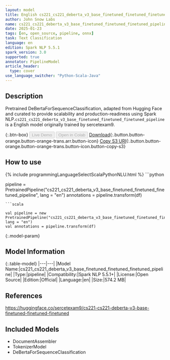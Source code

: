 ```yaml
---
layout: model
title: English cs221_cs221_deberta_v3_base_finetuned_finetuned_finetuned_pipeline pipeline DeBertaForSequenceClassification from sercetexam9
author: John Snow Labs
name: cs221_cs221_deberta_v3_base_finetuned_finetuned_finetuned_pipeline
date: 2025-01-23
tags: [en, open_source, pipeline, onnx]
task: Text Classification
language: en
edition: Spark NLP 5.5.1
spark_version: 3.0
supported: true
annotator: PipelineModel
article_header:
  type: cover
use_language_switcher: "Python-Scala-Java"
---
```


## Description

Pretrained DeBertaForSequenceClassification, adapted from Hugging Face and curated to provide scalability and production-readiness using Spark NLP.`cs221_cs221_deberta_v3_base_finetuned_finetuned_finetuned_pipeline` is a English model originally trained by sercetexam9.

{:.btn-box}
<button class="button button-orange" disabled>Live Demo</button>
<button class="button button-orange" disabled>Open in Colab</button>
[Download](https://s3.amazonaws.com/auxdata.johnsnowlabs.com/public/models/cs221_cs221_deberta_v3_base_finetuned_finetuned_finetuned_pipeline_en_5.5.1_3.0_1737648292611.zip){:.button.button-orange.button-orange-trans.arr.button-icon}
[Copy S3 URI](s3://auxdata.johnsnowlabs.com/public/models/cs221_cs221_deberta_v3_base_finetuned_finetuned_finetuned_pipeline_en_5.5.1_3.0_1737648292611.zip){:.button.button-orange.button-orange-trans.button-icon.button-copy-s3}

## How to use



<div class="tabs-box" markdown="1">
{% include programmingLanguageSelectScalaPythonNLU.html %}
```python

pipeline = PretrainedPipeline("cs221_cs221_deberta_v3_base_finetuned_finetuned_finetuned_pipeline", lang = "en")
annotations =  pipeline.transform(df)   

```
```scala

val pipeline = new PretrainedPipeline("cs221_cs221_deberta_v3_base_finetuned_finetuned_finetuned_pipeline", lang = "en")
val annotations = pipeline.transform(df)

```
</div>

{:.model-param}
## Model Information

{:.table-model}
|---|---|
|Model Name:|cs221_cs221_deberta_v3_base_finetuned_finetuned_finetuned_pipeline|
|Type:|pipeline|
|Compatibility:|Spark NLP 5.5.1+|
|License:|Open Source|
|Edition:|Official|
|Language:|en|
|Size:|574.2 MB|

## References

https://huggingface.co/sercetexam9/cs221-cs221-deberta-v3-base-finetuned-finetuned-finetuned

## Included Models

- DocumentAssembler
- TokenizerModel
- DeBertaForSequenceClassification